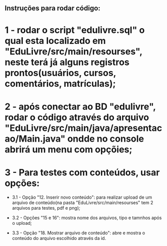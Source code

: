 ## Instruções para rodar código:

# 1 - rodar o script "edulivre.sql" o qual esta localizado em "EduLivre/src/main/resourses", neste terá já alguns registros prontos(usuários, cursos, comentários, matrículas);

# 2 - após conectar ao BD "edulivre", rodar o código através do arquivo "EduLivre/src/main/java/apresentacao/Main.java" ondde no console abrirá um menu com opçõies;

# 3 - Para testes com conteúdos, usar opções: 

* 3.1 - Opção "12. Inserir novo conteúdo": para realizar upload de um arquivo de conteúdo(na pasta "EduLivre/src/main/resourses" tem 2 arquivos para testes, pdf e png);
  
* 3.2 - Opções "15 e 16": mostra nome dos arquivos, tipo e tamnhos após o upload;
  
* 3.3 - Opção "18. Mostrar arquivo de conteúdo": abre e mostra o conteúdo do arquivo escolhido através da id.

